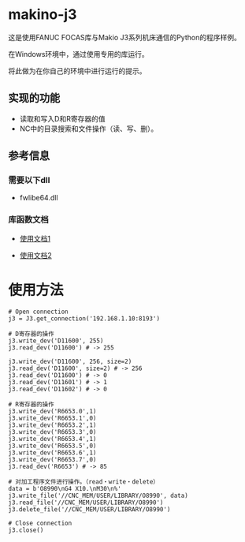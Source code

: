 # makino-j3
这是使用FANUC FOCAS库与Makio J3系列机床通信的Python的程序样例。

在Windows环境中，通过使用专用的库运行。

将此做为在你自己的环境中进行运行的提示。

## 实现的功能
- 读取和写入D和R寄存器的值
- NC中的目录搜索和文件操作（读、写、删）。
## 参考信息
### 需要以下dll
- fwlibe64.dll
### 库函数文档
- [使用文档1](http://alvarestech.com/temp/mtconnect/mtconnect-adapter-f9e4039ec1e48cd3f2de9b4a58309d69247a97f5/GE%20Fanus%20Focas%20Lib%202.5/GE%20Fanus%20Focas%20Lib%202.5/Document/SpecJ/FWLIB32.HTM)

- [使用文档2](https://www.woody.vip/fanuc/)
# 使用方法
```
# Open connection
j3 = J3.get_connection('192.168.1.10:8193')

# D寄存器的操作
j3.write_dev('D11600', 255)
j3.read_dev('D11600') # -> 255

j3.write_dev('D11600', 256, size=2)
j3.read_dev('D11600', size=2) # -> 256
j3.read_dev('D11600') # -> 0
j3.read_dev('D11601') # -> 1
j3.read_dev('D11602') # -> 0

# R寄存器的操作
j3.write_dev('R6653.0',1)
j3.write_dev('R6653.1',0)
j3.write_dev('R6653.2',1)
j3.write_dev('R6653.3',0)
j3.write_dev('R6653.4',1)
j3.write_dev('R6653.5',0)
j3.write_dev('R6653.6',1)
j3.write_dev('R6653.7',0)
j3.read_dev('R6653') # -> 85

# 对加工程序文件进行操作。（read・write・delete）
data = b'O8990\nG4 X10.\nM30\n%'
j3.write_file('//CNC_MEM/USER/LIBRARY/O8990', data)
j3.read_file('//CNC_MEM/USER/LIBRARY/O8990')
j3.delete_file('//CNC_MEM/USER/LIBRARY/O8990')

# Close connection
j3.close()
```

